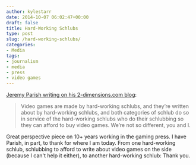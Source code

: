 ```yaml
---
author: kylestarr
date: 2014-10-07 06:02:47+00:00
draft: false
title: Hard-Working Schlubs
type: post
slug: /hard-working-schlubs/
categories:
- Media
tags:
- journalism
- media
- press
- video games
---
```


[Jeremy Parish writing on his 2-dimensions.com blog](http://2-dimensions.com/2014/10/06/by-request-how-my-time-in-the-gaming-press-has-changed-my-perspective/):

> Video games are made by hard-working schlubs, and they’re written about by hard-working schlubs, and both categories of schlub do so in service of the hard-working schlubs who do their schlubbing so they can afford to buy video games. We’re not so different, you and I.

Great perspective piece on 10+ years working in the gaming press. I have Parish, in part, to thank for where I am today. From one hard-working schlub, schlubbing to afford to write about video games on the side (because I can't help it either), to another hard-working schlub: Thank you.
